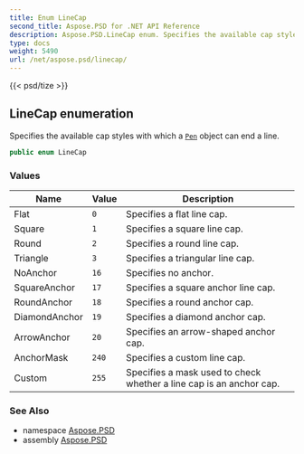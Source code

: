 ```yaml
---
title: Enum LineCap
second_title: Aspose.PSD for .NET API Reference
description: Aspose.PSD.LineCap enum. Specifies the available cap styles with which a Pen object can end a line
type: docs
weight: 5490
url: /net/aspose.psd/linecap/
---
```

{{< psd/tize >}}
## LineCap enumeration

Specifies the available cap styles with which a [`Pen`](../pen/) object can end a line.

```csharp
public enum LineCap
```

### Values

| Name | Value | Description |
| --- | --- | --- |
| Flat | `0` | Specifies a flat line cap. |
| Square | `1` | Specifies a square line cap. |
| Round | `2` | Specifies a round line cap. |
| Triangle | `3` | Specifies a triangular line cap. |
| NoAnchor | `16` | Specifies no anchor. |
| SquareAnchor | `17` | Specifies a square anchor line cap. |
| RoundAnchor | `18` | Specifies a round anchor cap. |
| DiamondAnchor | `19` | Specifies a diamond anchor cap. |
| ArrowAnchor | `20` | Specifies an arrow-shaped anchor cap. |
| AnchorMask | `240` | Specifies a custom line cap. |
| Custom | `255` | Specifies a mask used to check whether a line cap is an anchor cap. |

### See Also

* namespace [Aspose.PSD](../../aspose.psd/)
* assembly [Aspose.PSD](../../)



